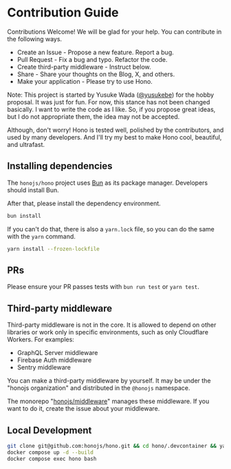 # Contribution Guide

Contributions Welcome! We will be glad for your help.
You can contribute in the following ways.

- Create an Issue - Propose a new feature. Report a bug.
- Pull Request - Fix a bug and typo. Refactor the code.
- Create third-party middleware - Instruct below.
- Share - Share your thoughts on the Blog, X, and others.
- Make your application - Please try to use Hono.

Note:
This project is started by Yusuke Wada ([@yusukebe](https://github.com/yusukebe)) for the hobby proposal.
It was just for fun. For now, this stance has not been changed basically.
I want to write the code as I like.
So, if you propose great ideas, but I do not appropriate them, the idea may not be accepted.

Although, don't worry!
Hono is tested well, polished by the contributors, and used by many developers. And I'll try my best to make Hono cool, beautiful, and ultrafast.

## Installing dependencies

The `honojs/hono` project uses [Bun](https://bun.sh/) as its package manager. Developers should install Bun.

After that, please install the dependency environment.

```bash
bun install
```

If you can't do that, there is also a `yarn.lock` file, so you can do the same with the `yarn` command.

```bash
yarn install --frozen-lockfile
```

## PRs

Please ensure your PR passes tests with `bun run test` or `yarn test`.

## Third-party middleware

Third-party middleware is not in the core.
It is allowed to depend on other libraries or work only in specific environments, such as only Cloudflare Workers. For examples:

- GraphQL Server middleware
- Firebase Auth middleware
- Sentry middleware

You can make a third-party middleware by yourself.
It may be under the "honojs organization" and distributed in the `@honojs` namespace.

The monorepo "[honojs/middleware](https://github.com/honojs/middleware)" manages these middleware.
If you want to do it, create the issue about your middleware.

## Local Development

```bash
git clone git@github.com:honojs/hono.git && cd hono/.devcontainer && yarn install --frozen-lockfile
docker compose up -d --build
docker compose exec hono bash
```

